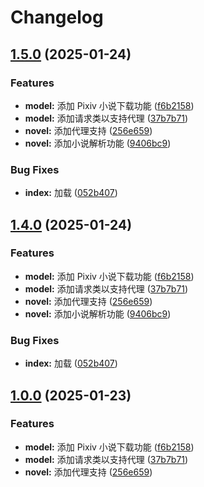 # Changelog

## [1.5.0](https://github.com/admilkjs/pixiv-plugin/compare/v1.4.0...v1.5.0) (2025-01-24)


### Features

* **model:** 添加 Pixiv 小说下载功能 ([f6b2158](https://github.com/admilkjs/pixiv-plugin/commit/f6b2158d9e286d506e828efa918c9485187911a9))
* **model:** 添加请求类以支持代理 ([37b7b71](https://github.com/admilkjs/pixiv-plugin/commit/37b7b71addba0437593d153530687bb3dc29e3ac))
* **novel:** 添加代理支持 ([256e659](https://github.com/admilkjs/pixiv-plugin/commit/256e659147b637b911cb7623a8a47766f2d61515))
* **novel:** 添加小说解析功能 ([9406bc9](https://github.com/admilkjs/pixiv-plugin/commit/9406bc95b48c92c1f8bec839b84094f779736046))


### Bug Fixes

* **index:** 加载 ([052b407](https://github.com/admilkjs/pixiv-plugin/commit/052b40783b951110fb9e6226699a09cdf5cce248))

## [1.4.0](https://github.com/admilkjs/pixiv-plugin/compare/v1.3.0...v1.4.0) (2025-01-24)


### Features

* **model:** 添加 Pixiv 小说下载功能 ([f6b2158](https://github.com/admilkjs/pixiv-plugin/commit/f6b2158d9e286d506e828efa918c9485187911a9))
* **model:** 添加请求类以支持代理 ([37b7b71](https://github.com/admilkjs/pixiv-plugin/commit/37b7b71addba0437593d153530687bb3dc29e3ac))
* **novel:** 添加代理支持 ([256e659](https://github.com/admilkjs/pixiv-plugin/commit/256e659147b637b911cb7623a8a47766f2d61515))
* **novel:** 添加小说解析功能 ([9406bc9](https://github.com/admilkjs/pixiv-plugin/commit/9406bc95b48c92c1f8bec839b84094f779736046))


### Bug Fixes

* **index:** 加载 ([052b407](https://github.com/admilkjs/pixiv-plugin/commit/052b40783b951110fb9e6226699a09cdf5cce248))

## [1.0.0](https://github.com/admilkjs/pixiv-plugin/compare/v1.2.0...v1.3.0) (2025-01-23)

### Features

- **model:** 添加 Pixiv 小说下载功能 ([f6b2158](https://github.com/admilkjs/pixiv-plugin/commit/f6b2158d9e286d506e828efa918c9485187911a9))
- **model:** 添加请求类以支持代理 ([37b7b71](https://github.com/admilkjs/pixiv-plugin/commit/37b7b71addba0437593d153530687bb3dc29e3ac))
- **novel:** 添加代理支持 ([256e659](https://github.com/admilkjs/pixiv-plugin/commit/256e659147b637b911cb7623a8a47766f2d61515))
